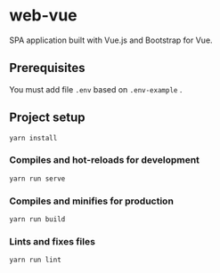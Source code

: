 # web-vue

SPA application built with Vue.js and Bootstrap for Vue.

## Prerequisites

You must add file ```.env``` based on ```.env-example``` .

## Project setup
```
yarn install
```

### Compiles and hot-reloads for development
```
yarn run serve
```

### Compiles and minifies for production
```
yarn run build
```

### Lints and fixes files
```
yarn run lint
```
